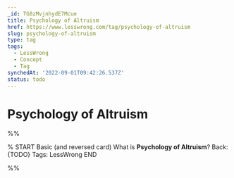 ```yaml
---
_id: TG8zMvjnhydE7Mcue
title: Psychology of Altruism
href: https://www.lesswrong.com/tag/psychology-of-altruism
slug: psychology-of-altruism
type: tag
tags:
  - LessWrong
  - Concept
  - Tag
synchedAt: '2022-09-01T09:42:26.537Z'
status: todo
---
```


# Psychology of Altruism


%%

% START
Basic (and reversed card)
What is **Psychology of Altruism**?
Back: {TODO}
Tags: LessWrong
END
<!--ID: 1663156979652-->


%%
	
